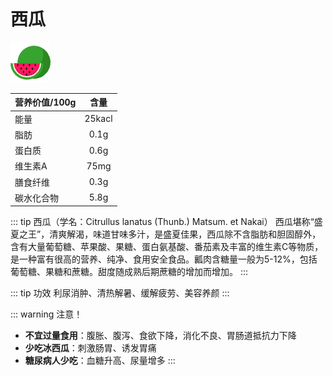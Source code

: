 # 西瓜
<img src="/fruits/xigua.png">

营养价值/100g|含量
----|:--:
能量|25kacl
脂肪|0.1g
蛋白质|0.6g
维生素A|75mg
膳食纤维|0.3g
碳水化合物|5.8g

::: tip 西瓜（学名：Citrullus lanatus (Thunb.) Matsum. et Nakai）
西瓜堪称“盛夏之王”，清爽解渴，味道甘味多汁，是盛夏佳果，西瓜除不含脂肪和胆固醇外，含有大量葡萄糖、苹果酸、果糖、蛋白氨基酸、番茄素及丰富的维生素C等物质，是一种富有很高的营养、纯净、食用安全食品。瓤肉含糖量一般为5-12%，包括葡萄糖、果糖和蔗糖。甜度随成熟后期蔗糖的增加而增加。
:::

::: tip 功效
利尿消肿、清热解暑、缓解疲劳、美容养颜
:::

::: warning 注意！
- **不宜过量食用**：腹胀、腹泻、食欲下降，消化不良、胃肠道抵抗力下降
- **少吃冰西瓜**：刺激肠胃、诱发胃痛
- **糖尿病人少吃**：血糖升高、尿量增多
:::

<Vssue  />
